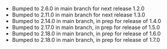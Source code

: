- Bumped to 2.6.0 in main branch for next release 1.2.0
- Bumped to 2.11.0 in main branch for next release 1.3.0
- Bumped to 2.14.0 in main branch, in prep for release of 1.4.0
- Bumped to 2.17.0 in main branch, in prep for release of 1.5.0
- Bumped to 2.18.0 in main branch, in prep for release of 1.6.0
- Bumped to 2.18.0 in main branch, in prep for release of 1.7.0
